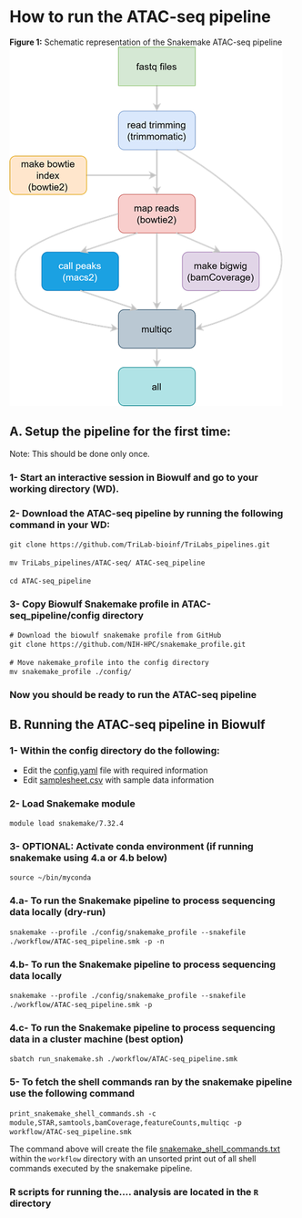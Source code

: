 # How to run the ATAC-seq pipeline 

**Figure 1:** Schematic representation of the Snakemake ATAC-seq pipeline 
![](ATAC-seq.png)

## A. Setup the pipeline for the first time:

Note: This should be done only once.

### 1- Start an interactive session in Biowulf and go to your working directory (WD). 

### 2- Download the ATAC-seq pipeline by running the  following command in your WD:
```
git clone https://github.com/TriLab-bioinf/TriLabs_pipelines.git

mv TriLabs_pipelines/ATAC-seq/ ATAC-seq_pipeline

cd ATAC-seq_pipeline
```

### 3- Copy Biowulf Snakemake profile in ATAC-seq_pipeline/config directory
```
# Download the biowulf snakemake profile from GitHub
git clone https://github.com/NIH-HPC/snakemake_profile.git

# Move nakemake_profile into the config directory
mv snakemake_profile ./config/
```

### Now you should be ready to run the ATAC-seq pipeline 

## B. Running the ATAC-seq pipeline in Biowulf

### 1- Within the config directory do the following:

- Edit the [config.yaml](config/config.yaml) file with required information
- Edit [samplesheet.csv](config/samplesheet.csv) with sample data information

### 2- Load Snakemake module
```
module load snakemake/7.32.4
```

### 3- OPTIONAL: Activate conda environment (if running snakemake using 4.a or 4.b below)
```
source ~/bin/myconda
```

### 4.a- To run the Snakemake pipeline to process sequencing data locally (dry-run)
```
snakemake --profile ./config/snakemake_profile --snakefile ./workflow/ATAC-seq_pipeline.smk -p -n
```

### 4.b- To run the Snakemake pipeline to process sequencing data locally
```
snakemake --profile ./config/snakemake_profile --snakefile ./workflow/ATAC-seq_pipeline.smk -p
```

### 4.c- To run the Snakemake pipeline to process sequencing data in a cluster machine (best option)
```
sbatch run_snakemake.sh ./workflow/ATAC-seq_pipeline.smk
```

### 5- To fetch the shell commands ran by the snakemake pipeline use the following command
```
print_snakemake_shell_commands.sh -c module,STAR,samtools,bamCoverage,featureCounts,multiqc -p workflow/ATAC-seq_pipeline.smk
```
The command above will create the file [snakemake_shell_commands.txt](workflow/snakemake_shell_commands.txt) within the `workflow` directory with an unsorted print out of all shell commands executed by the snakemake pipeline. 

### R scripts for running the.... analysis are located in the `R` directory
 
